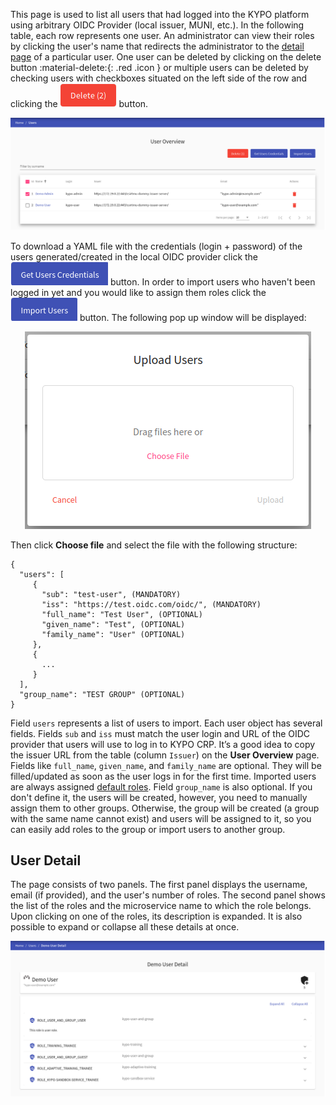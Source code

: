 This page is used to list all users that had logged into the KYPO platform using arbitrary OIDC Provider (local issuer, MUNI, etc.). In the following table, each row represents one user. An administrator can view their roles by clicking the user's name that redirects the administrator to the [detail page](#user-detail) of a particular user. One user can be deleted by clicking on the delete button :material-delete:{: .red .icon } or multiple users can be deleted by checking users with checkboxes situated on the left side of the row and clicking the ![delete-button](../../img/buttons/big-delete-button.png) button.

![user-overview](../../img/user-guide-basic/administration-agenda/users/users-overview.png)

To download a YAML file with the credentials (login + password) of the users generated/created in the local OIDC provider click the ![get-users-credentials-button](../../img/buttons/get-users-credentials-button.png) button. In order to import users who haven't been logged in yet and you would like to assign them roles click the ![import-users-button](../../img/buttons/import-users-button.png) button. The following pop up window will be displayed: 

<p align="center">
  <img src="../../../img/user-guide-basic/administration-agenda/users/upload-users.png">
</p>

Then click **Choose file** and select the file with the following structure: 

```
{
  "users": [
     {
       "sub": "test-user", (MANDATORY)
       "iss": "https://test.oidc.com/oidc/", (MANDATORY)
       "full_name": "Test User", (OPTIONAL)
       "given_name": "Test", (OPTIONAL)
       "family_name": "User" (OPTIONAL)
     },
     {
       ...
     }
  ],
  "group_name": "TEST GROUP" (OPTIONAL)
}
```

Field `users` represents a list of users to import. Each user object has several fields. Fields `sub` and `iss` must match the user login and URL of the OIDC provider that users will use to log in to KYPO CRP. It’s a good idea to copy the issuer URL from the table (column `Issuer`) on the **User Overview** page. Fields like `full_name`, `given_name`, and `family_name` are optional. They will be filled/updated as soon as the user logs in for the first time. Imported users are always assigned [default roles](../../../user-guide-advanced/users-and-groups/roles/#trainee).
Field `group_name` is also optional. If you don't define it, the users will be created, however, you need to manually assign them to other groups. Otherwise, the group will be created (a group with the same name cannot exist) and users will be assigned to it, so you can easily add roles to the group or import users to another group. 

## User Detail

The page consists of two panels. The first panel displays the username, email (if provided), and the user's number of roles. The second panel shows the list of the roles and the microservice name to which the role belongs. Upon clicking on one of the roles, its description is expanded. It is also possible to expand or collapse all these details at once.

![user-detail](../../img/user-guide-basic/administration-agenda/users/users-detail.png)
